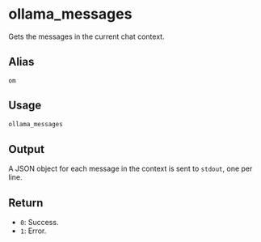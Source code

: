 # ollama_messages

Gets the messages in the current chat context.

## Alias

`om`

## Usage

```bash
ollama_messages
```

## Output

A JSON object for each message in the context is sent to `stdout`, one per line.

## Return

* `0`: Success.
* `1`: Error.
